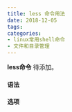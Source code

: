 ```yaml
---
title: less 命令用法
date: 2018-12-05
tags:
categories: 
- linux常用shell命令
- 文件和目录管理
---
```

**less命令** 待添加。
<!-- more --> 
#### **语法**


#### **选项**
